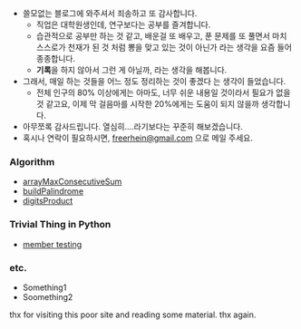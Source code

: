 - 쓸모없는 블로그에 와주셔서 죄송하고 또 감사합니다. 
	- 직업은 대학원생인데, 연구보다는 공부를 즐겨합니다. 
	- 습관적으로 공부만 하는 것 같고, 배운걸 또 배우고, 푼 문제를 또 풀면서 마치 스스로가 천재가 된 것 처럼 뽕을 맞고 있는 것이 아닌가 라는 생각을 요즘 들어 종종합니다. 
	- **기록**을 하지 않아서 그런 게 아닐까, 라는 생각을 해봅니다. 
- 그래서, 매일 하는 것들을 어느 정도 정리하는 것이 좋겠다 는 생각이 들었습니다. 
	- 전체 인구의 80% 이상에게는 아마도, 너무 쉬운 내용일 것이라서 필요가 없을 것 같고요, 이제 막 걸음마를 시작한 20%에게는 도움이 되지 않을까 생각합니다. 
- 아무쪼록 감사드립니다. 열심히....라기보다는 꾸준히 해보겠습니다. 
- 혹시나 연락이 필요하시면, freerhein@gmail.com 으로 메일 주세요. 


### Algorithm 
- [arrayMaxConsecutiveSum](/Algorithm/arrayMaxConsecutiveSum.md)
- [buildPalindrome](/Algorithm/buildPalindrome)
- [digitsProduct](/Algorithm/digitsProduct)

### Trivial Thing in Python
- [member testing](/TTip/Python_membertesting.md)

### etc.
- Something1
- Soomething2


thx for visiting this poor site and reading some material. thx again. 
